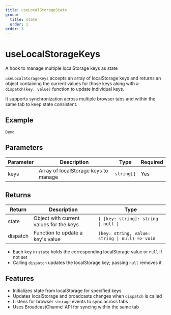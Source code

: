 ```yaml
---
title: useLocalStorageState
group:
  title: state
  order: 1
order: 3
---
```


# useLocalStorageKeys

A hook to manage multiple localStorage keys as state

`useLocalStorageKeys` accepts an array of localStorage keys and returns an object containing the current values for those keys along with a `dispatch(key, value)` function to update individual keys.

It supports synchronization across multiple browser tabs and within the same tab to keep state consistent.

## Example

<code src="./demo" description="Demo showing synchronization of multiple localStorage keys across tabs and components">Demo</code>

## Parameters

| Parameter | Description                          | Type       | Required |
| --------- | ------------------------------------ | ---------- | -------- |
| keys      | Array of localStorage keys to manage | `string[]` | Yes      |

## Returns

| Return   | Description                             | Type                                           |
| -------- | --------------------------------------- | ---------------------------------------------- |
| state    | Object with current values for the keys | `{ [key: string]: string \| null }`            |
| dispatch | Function to update a key's value        | `(key: string, value: string \| null) => void` |

- Each key in `state` holds the corresponding localStorage value or `null` if not set
- Calling `dispatch` updates the localStorage key; passing `null` removes it

## Features

- Initializes state from localStorage for specified keys
- Updates localStorage and broadcasts changes when `dispatch` is called
- Listens for browser `storage` events to sync across tabs
- Uses BroadcastChannel API for syncing within the same tab
